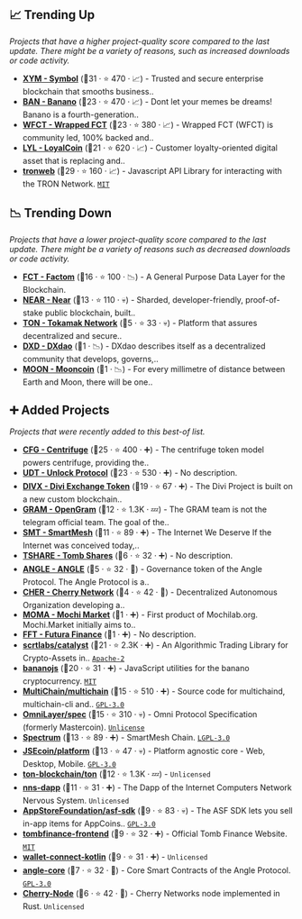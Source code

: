 ## 📈 Trending Up

_Projects that have a higher project-quality score compared to the last update. There might be a variety of reasons, such as increased downloads or code activity._

- <b><a href="https://github.com/symbol">XYM - Symbol</a></b> (🥇31 ·  ⭐ 470 · 📈) - Trusted and secure enterprise blockchain that smooths business..
- <b><a href="https://github.com/bananocoin">BAN - Banano</a></b> (🥈23 ·  ⭐ 470 · 📈) - Dont let your memes be dreams! Banano is a fourth-generation.. <code><img src="https://git.io/J9cOx" style="display:inline;" width="13" height="13"></code>
- <b><a href="https://github.com/factomproject">WFCT - Wrapped FCT</a></b> (🥈23 ·  ⭐ 380 · 📈) - Wrapped FCT (WFCT) is community led, 100% backed and.. <code><img src="https://git.io/J9cO9" style="display:inline;" width="13" height="13"></code>
- <b><a href="https://github.com/nemproject">LYL - LoyalCoin</a></b> (🥈21 ·  ⭐ 620 · 📈) - Customer loyalty-oriented digital asset that is replacing and..
- <b><a href="https://github.com/tronprotocol/tronweb">tronweb</a></b> (🥇29 ·  ⭐ 160 · 📈) - Javascript API Library for interacting with the TRON Network. <code><a href="http://bit.ly/34MBwT8">MIT</a></code>

## 📉 Trending Down

_Projects that have a lower project-quality score compared to the last update. There might be a variety of reasons such as decreased downloads or code activity._

- <b><a href="https://github.com/firmachain">FCT - Factom</a></b> (🥉16 ·  ⭐ 100 · 📉) - A General Purpose Data Layer for the Blockchain.
- <b><a href="https://github.com/nearprotocol">NEAR - Near</a></b> (🥉13 ·  ⭐ 110 · 💀) - Sharded, developer-friendly, proof-of-stake public blockchain, built..
- <b><a href="https://github.com/Onther-Tech">TON - Tokamak Network</a></b> (🥉5 ·  ⭐ 33 · 💀) - Platform that assures decentralized and secure.. <code><img src="https://git.io/J9cO9" style="display:inline;" width="13" height="13"></code>
- <b><a href="https://github.com/cryptonative-ch">DXD - DXdao</a></b> (🥉1 · 📉) - DXdao describes itself as a decentralized community that develops, governs,.. <code><img src="https://git.io/J9cO9" style="display:inline;" width="13" height="13"></code>
- <b><a href="https://github.com/moon-migration">MOON - Mooncoin</a></b> (🥉1 · 📉) - For every millimetre of distance between Earth and Moon, there will be one..

## ➕ Added Projects

_Projects that were recently added to this best-of list._

- <b><a href="https://github.com/centrifuge">CFG - Centrifuge</a></b> (🥇25 ·  ⭐ 400 · ➕) - The centrifuge token model powers centrifuge, providing the..
- <b><a href="https://github.com/unlock-protocol">UDT - Unlock Protocol</a></b> (🥈23 ·  ⭐ 530 · ➕) - No description. <code><img src="https://git.io/J9cO9" style="display:inline;" width="13" height="13"></code>
- <b><a href="https://github.com/diviproject">DIVX - Divi Exchange Token</a></b> (🥉19 ·  ⭐ 67 · ➕) - The Divi Project is built on a new custom blockchain..
- <b><a href="https://github.com/ton-blockchain">GRAM - OpenGram</a></b> (🥉12 ·  ⭐ 1.3K · 💤) - The GRAM team is not the telegram official team. The goal of the..
- <b><a href="https://github.com/SwarmMarkets">SMT - SmartMesh</a></b> (🥉11 ·  ⭐ 89 · ➕) - The Internet We Deserve If the Internet was conceived today,.. <code><img src="https://git.io/J9cO9" style="display:inline;" width="13" height="13"></code>
- <b><a href="https://github.com/tombfinance">TSHARE - Tomb Shares</a></b> (🥉6 ·  ⭐ 32 · ➕) - No description. <code><img src="https://git.io/J9cOi" style="display:inline;" width="13" height="13"></code>
- <b><a href="https://github.com/AngleProtocol">ANGLE - ANGLE</a></b> (🥉5 ·  ⭐ 32 · 🐣) - Governance token of the Angle Protocol. The Angle Protocol is a.. <code><img src="https://git.io/J9cO9" style="display:inline;" width="13" height="13"></code>
- <b><a href="https://github.com/cherrynetwork">CHER - Cherry Network</a></b> (🥉4 ·  ⭐ 42 · 🐣) - Decentralized Autonomous Organization developing a.. <code><img src="https://git.io/J9cO9" style="display:inline;" width="13" height="13"></code>
- <b><a href="https://github.com/mochi-lab">MOMA - Mochi Market</a></b> (🥉1 · ➕) - First product of Mochilab.org. Mochi.Market initially aims to.. <code><img src="https://git.io/J9cO9" style="display:inline;" width="13" height="13"></code>
- <b><a href="https://github.com/futurafinance">FFT - Futura Finance</a></b> (🥉1 · ➕) - No description. <code><img src="https://git.io/J9cOd" style="display:inline;" width="13" height="13"></code>
- <b><a href="https://github.com/scrtlabs/catalyst">scrtlabs/catalyst</a></b> (🥈21 ·  ⭐ 2.3K · ➕) - An Algorithmic Trading Library for Crypto-Assets in.. <code><a href="http://bit.ly/3nYMfla">Apache-2</a></code>
- <b><a href="https://github.com/BananoCoin/bananojs">bananojs</a></b> (🥈20 ·  ⭐ 31 · ➕) - JavaScript utilities for the banano cryptocurrency. <code><a href="http://bit.ly/34MBwT8">MIT</a></code>
- <b><a href="https://github.com/MultiChain/multichain">MultiChain/multichain</a></b> (🥉15 ·  ⭐ 510 · ➕) - Source code for multichaind, multichain-cli and.. <code><a href="http://bit.ly/2M0xdwT">GPL-3.0</a></code>
- <b><a href="https://github.com/OmniLayer/spec">OmniLayer/spec</a></b> (🥉15 ·  ⭐ 310 · 💀) - Omni Protocol Specification (formerly Mastercoin). <code><a href="http://bit.ly/3rvuUlR">Unlicense</a></code>
- <b><a href="https://github.com/SmartMeshFoundation/Spectrum">Spectrum</a></b> (🥉13 ·  ⭐ 89 · ➕) - SmartMesh Chain. <code><a href="http://bit.ly/37RvQcA">LGPL-3.0</a></code>
- <b><a href="https://github.com/JSEcoin/platform">JSEcoin/platform</a></b> (🥉13 ·  ⭐ 47 · 💀) - Platform agnostic core - Web, Desktop, Mobile. <code><a href="http://bit.ly/2M0xdwT">GPL-3.0</a></code>
- <b><a href="https://github.com/ton-blockchain/ton">ton-blockchain/ton</a></b> (🥉12 ·  ⭐ 1.3K · 💤) -  <code>Unlicensed</code>
- <b><a href="https://github.com/dfinity/nns-dapp">nns-dapp</a></b> (🥉11 ·  ⭐ 31 · ➕) - The Dapp of the Internet Computers Network Nervous System. <code>Unlicensed</code>
- <b><a href="https://github.com/AppStoreFoundation/asf-sdk">AppStoreFoundation/asf-sdk</a></b> (🥉9 ·  ⭐ 83 · 💀) - The ASF SDK lets you sell in-app items for AppCoins.. <code><a href="http://bit.ly/2M0xdwT">GPL-3.0</a></code>
- <b><a href="https://github.com/tombfinance/tombfinance-frontend">tombfinance-frontend</a></b> (🥉9 ·  ⭐ 32 · ➕) - Official Tomb Finance Website. <code><a href="http://bit.ly/34MBwT8">MIT</a></code>
- <b><a href="https://github.com/trustwallet/wallet-connect-kotlin">wallet-connect-kotlin</a></b> (🥉9 ·  ⭐ 31 · ➕) -  <code>Unlicensed</code>
- <b><a href="https://github.com/AngleProtocol/angle-core">angle-core</a></b> (🥉7 ·  ⭐ 32 · 🐣) - Core Smart Contracts of the Angle Protocol. <code><a href="http://bit.ly/2M0xdwT">GPL-3.0</a></code>
- <b><a href="https://github.com/CherryNetwork/Cherry-Node">Cherry-Node</a></b> (🥉6 ·  ⭐ 42 · 🐣) - Cherry Networks node implemented in Rust. <code>Unlicensed</code>

